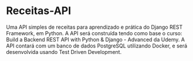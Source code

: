 # Receitas-API
Uma API simples de receitas para aprendizado e prática do Django REST Framework, em Python.
A API será construída tendo como base o curso: Build a Backend REST API with Python & Django - Advanced da Udemy. 
A API contará com um banco de dados PostgreSQL utilizando Docker, e será desenvolvida usando Test Driven Development.
